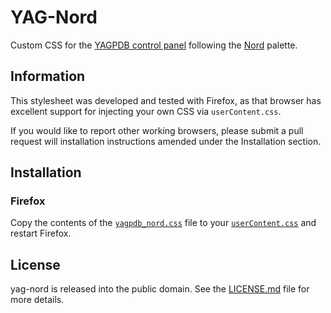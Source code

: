 # YAG-Nord

Custom CSS for the [YAGPDB control panel](https://yagpdb.xyz/manage)
following the [Nord](https://www.nordtheme.com/docs/colors-and-palettes/) palette.

## Information

This stylesheet was developed and tested with Firefox, as that browser has
excellent support for injecting your own CSS via `userContent.css`.

If you would like to report other working browsers, please submit a pull request
will installation instructions amended under the Installation section.

## Installation

### Firefox

Copy the contents of the [`yagpdb_nord.css`](yagpdb_nord.css) file to your
[`userContent.css`](https://kb.mozillazine.org/index.php?title=UserContent.css)
and restart Firefox.

## License

yag-nord is released into the public domain. See the [LICENSE.md](LICENSE.md)
file for more details.
